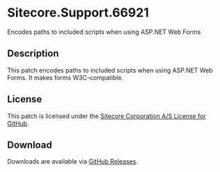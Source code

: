 # Sitecore.Support.66921
Encodes paths to included scripts when using ASP.NET Web Forms

## Description
This patch encodes paths to included scripts when using ASP.NET Web Forms.
It makes forms W3C-compatible.

## License  
This patch is licensed under the [Sitecore Corporation A/S License for GitHub](https://github.com/sitecoresupport/Sitecore.Support.66921/blob/master/LICENSE).  

## Download  
Downloads are available via [GitHub Releases](https://github.com/sitecoresupport/Sitecore.Support.66921/releases).  
